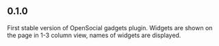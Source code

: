 0.1.0
-----
First stable version of OpenSocial gadgets plugin.
Widgets are shown on the page in 1-3 column view,
names of widgets are displayed.